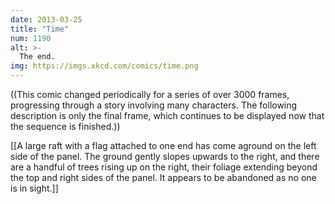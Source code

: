 ```yaml
---
date: 2013-03-25
title: "Time"
num: 1190
alt: >-
  The end.
img: https://imgs.xkcd.com/comics/time.png
---
```

((This comic changed periodically for a series of over 3000 frames, progressing through a story involving many characters. The following description is only the final frame, which continues to be displayed now that the sequence is finished.))

[[A large raft with a flag attached to one end has come aground on the left side of the panel. The ground gently slopes upwards to the right, and there are a handful of trees rising up on the right, their foliage extending beyond the top and right sides of the panel. It appears to be abandoned as no one is in sight.]]

